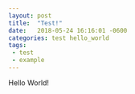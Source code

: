 ```yaml
---
layout: post
title:  "Test!"
date:   2018-05-24 16:16:01 -0600
categories: test hello_world
tags:
 - test
 - example
---
```


Hello World!